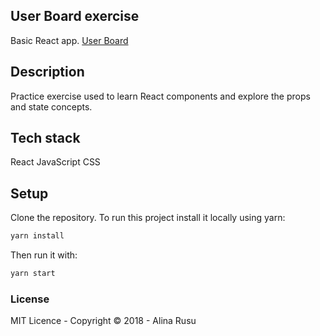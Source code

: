 ## User Board exercise
Basic React app.
[User Board](https://laughing-ptolemy-f2dc23.netlify.com/)

## Description
Practice exercise used to learn React components and explore the props and state concepts.

## Tech stack
React
JavaScript
CSS

## Setup
Clone the repository.
To run this project install it locally using yarn:
```bash
yarn install
```
Then run it with:
```bash
yarn start
```

### License
MIT Licence - Copyright &copy; 2018 - Alina Rusu
